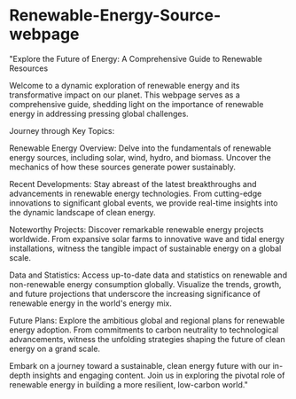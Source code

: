 # Renewable-Energy-Source-webpage
"Explore the Future of Energy: A Comprehensive Guide to Renewable Resources

Welcome to a dynamic exploration of renewable energy and its transformative impact on our planet. This webpage serves as a comprehensive guide, shedding light on the importance of renewable energy in addressing pressing global challenges.

Journey through Key Topics:

Renewable Energy Overview: Delve into the fundamentals of renewable energy sources, including solar, wind, hydro, and biomass. Uncover the mechanics of how these sources generate power sustainably.

Recent Developments: Stay abreast of the latest breakthroughs and advancements in renewable energy technologies. From cutting-edge innovations to significant global events, we provide real-time insights into the dynamic landscape of clean energy.

Noteworthy Projects: Discover remarkable renewable energy projects worldwide. From expansive solar farms to innovative wave and tidal energy installations, witness the tangible impact of sustainable energy on a global scale.

Data and Statistics: Access up-to-date data and statistics on renewable and non-renewable energy consumption globally. Visualize the trends, growth, and future projections that underscore the increasing significance of renewable energy in the world's energy mix.

Future Plans: Explore the ambitious global and regional plans for renewable energy adoption. From commitments to carbon neutrality to technological advancements, witness the unfolding strategies shaping the future of clean energy on a grand scale.

Embark on a journey toward a sustainable, clean energy future with our in-depth insights and engaging content. Join us in exploring the pivotal role of renewable energy in building a more resilient, low-carbon world."
